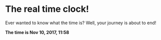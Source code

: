 # The real time clock!

Ever wanted to know what the time is? Well, your journey is about to end!

**The time is Nov 10, 2017, 11:58**